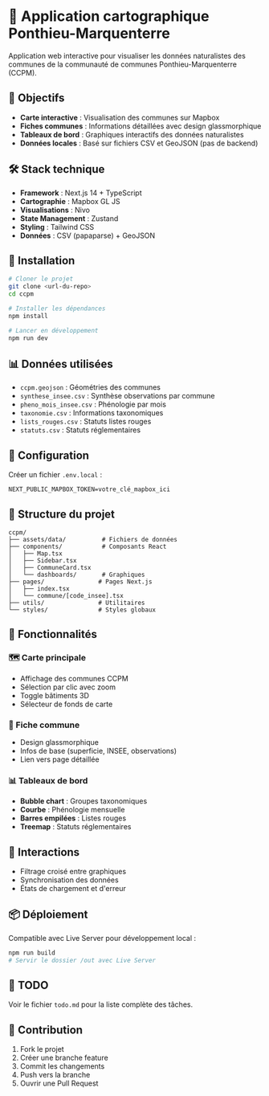 # 📍 Application cartographique Ponthieu-Marquenterre

Application web interactive pour visualiser les données naturalistes des communes de la communauté de communes Ponthieu-Marquenterre (CCPM).

## 🎯 Objectifs

- **Carte interactive** : Visualisation des communes sur Mapbox
- **Fiches communes** : Informations détaillées avec design glassmorphique  
- **Tableaux de bord** : Graphiques interactifs des données naturalistes
- **Données locales** : Basé sur fichiers CSV et GeoJSON (pas de backend)

## 🛠️ Stack technique

- **Framework** : Next.js 14 + TypeScript
- **Cartographie** : Mapbox GL JS
- **Visualisations** : Nivo
- **State Management** : Zustand
- **Styling** : Tailwind CSS
- **Données** : CSV (papaparse) + GeoJSON

## 🚀 Installation

```bash
# Cloner le projet
git clone <url-du-repo>
cd ccpm

# Installer les dépendances
npm install

# Lancer en développement
npm run dev
```

## 📊 Données utilisées

- `ccpm.geojson` : Géométries des communes
- `synthese_insee.csv` : Synthèse observations par commune
- `pheno_mois_insee.csv` : Phénologie par mois
- `taxonomie.csv` : Informations taxonomiques
- `lists_rouges.csv` : Statuts listes rouges
- `statuts.csv` : Statuts réglementaires

## 🔧 Configuration

Créer un fichier `.env.local` :

```env
NEXT_PUBLIC_MAPBOX_TOKEN=votre_clé_mapbox_ici
```

## 📁 Structure du projet

```
ccpm/
├── assets/data/          # Fichiers de données
├── components/           # Composants React
│   ├── Map.tsx
│   ├── Sidebar.tsx
│   ├── CommuneCard.tsx
│   └── dashboards/       # Graphiques
├── pages/               # Pages Next.js
│   ├── index.tsx
│   └── commune/[code_insee].tsx
├── utils/               # Utilitaires
└── styles/              # Styles globaux
```

## 🎨 Fonctionnalités

### 🗺️ Carte principale
- Affichage des communes CCPM
- Sélection par clic avec zoom
- Toggle bâtiments 3D
- Sélecteur de fonds de carte

### 🧊 Fiche commune
- Design glassmorphique
- Infos de base (superficie, INSEE, observations)
- Lien vers page détaillée

### 📊 Tableaux de bord
- **Bubble chart** : Groupes taxonomiques
- **Courbe** : Phénologie mensuelle  
- **Barres empilées** : Listes rouges
- **Treemap** : Statuts réglementaires

## 🔄 Interactions

- Filtrage croisé entre graphiques
- Synchronisation des données
- États de chargement et d'erreur

## 📦 Déploiement

Compatible avec Live Server pour développement local :

```bash
npm run build
# Servir le dossier /out avec Live Server
```

## 📝 TODO

Voir le fichier `todo.md` pour la liste complète des tâches.

## 🤝 Contribution

1. Fork le projet
2. Créer une branche feature
3. Commit les changements
4. Push vers la branche
5. Ouvrir une Pull Request 